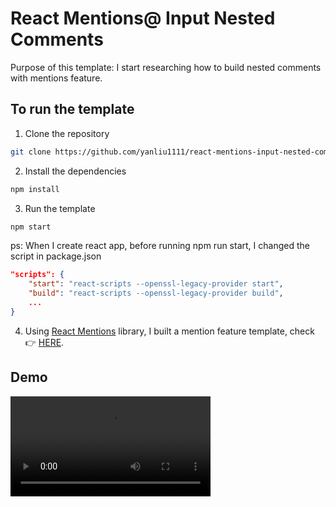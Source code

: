 # React Mentions@ Input Nested Comments

Purpose of this template: I start researching how to build nested comments with mentions feature.

## To run the template

1. Clone the repository

```bash
git clone https://github.com/yanliu1111/react-mentions-input-nested-comments.git
```

2. Install the dependencies

```bash
npm install
```

3. Run the template

```bash
npm start
```

ps: When I create react app, before running npm run start, I changed the script in package.json

```json
"scripts": {
    "start": "react-scripts --openssl-legacy-provider start",
    "build": "react-scripts --openssl-legacy-provider build",
    ...
}
```

4. Using [React Mentions](https://github.com/signavio/react-mentions) library, I built a mention feature template, check 👉 [HERE](https://github.com/yanliu1111/react-mentions-template).

## Demo

<video width="320" src="https://github.com/yanliu1111/react-mentions-input-nested-comments/assets/105611260/b4fd582b-183f-455e-adcd-5f4e3dc2972c"></video>
